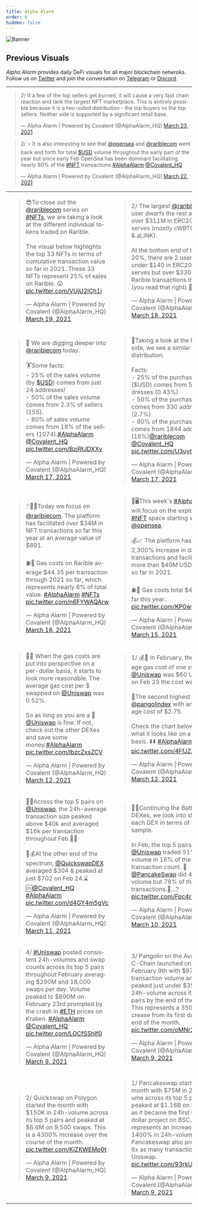 ```yaml
---
title: Alpha Alarm
order: 6
hidden: false
---
```


![Banner](..//images/Alpha_Alarm/Alpha_Banner.png)

## Previous Visuals

_*Alpha Alarm*_ provides daily DeFi visuals for all major blockchain netwroks. Follow us on [Twitter](https://twitter.com/AlphaAlarm_HQ) and join the conversation on [Telegram](https://t.me/alphalarm_hq) or [Discord](https://discord.gg/M4aRubV).

---

<blockquote class="twitter-tweet" data-theme="dark"><p lang="en" dir="ltr">2/ If a few of the top sellers get burned, it will cause a very fast chain reaction and tank the largest NFT marketplace. This is entirely possible because it is a two-sided distribution - the top buyers vs the top sellers. Neither side is supported by a significant retail base.</p>&mdash; Alpha Alarm | Powered by Covalent (@AlphaAlarm_HQ) <a href="https://twitter.com/AlphaAlarm_HQ/status/1374360884747792388?ref_src=twsrc%5Etfw">March 23, 2021</a></blockquote> <script async src="https://platform.twitter.com/widgets.js" charset="utf-8"></script>

<blockquote class="twitter-tweet" data-theme="dark"><p lang="en" dir="ltr">2/ ⭐️ It is also interesting to see that <a href="https://twitter.com/opensea?ref_src=twsrc%5Etfw">@opensea</a> and <a href="https://twitter.com/rariblecom?ref_src=twsrc%5Etfw">@rariblecom</a> went back and forth for total <a href="https://twitter.com/search?q=%24USD&amp;src=ctag&amp;ref_src=twsrc%5Etfw">$USD</a> volume throughout the early part of the year but since early Feb OpenSea has been dominant facilitating nearly 80% of the <a href="https://twitter.com/hashtag/NFT?src=hash&amp;ref_src=twsrc%5Etfw">#NFT</a> transactions.<a href="https://twitter.com/hashtag/AlphaAlarm?src=hash&amp;ref_src=twsrc%5Etfw">#AlphaAlarm</a> <a href="https://twitter.com/Covalent_HQ?ref_src=twsrc%5Etfw">@Covalent_HQ</a></p>&mdash; Alpha Alarm | Powered by Covalent (@AlphaAlarm_HQ) <a href="https://twitter.com/AlphaAlarm_HQ/status/1373999448687177728?ref_src=twsrc%5Etfw">March 22, 2021</a></blockquote> <script async src="https://platform.twitter.com/widgets.js" charset="utf-8"></script>

<table style="width:100%">
  <tr>
    <td>
    <blockquote class="twitter-tweet" data-theme="dark"><p lang="en" dir="ltr">😎To close out the <a href="https://twitter.com/rariblecom?ref_src=twsrc%5Etfw">@rariblecom</a> series on <a href="https://twitter.com/hashtag/NFTs?src=hash&amp;ref_src=twsrc%5Etfw">#NFTs</a>, we are taking a look at the different individual tokens traded on Rarible. <br/><br/>The visual below highlights the top 33 NFTs in terms of cumulative transaction value so far in 2021. These 33 NFTs represent 25% of sales on Rarible. 😲 <a href="https://t.co/VUjU2lCh1i">pic.twitter.com/VUjU2lCh1i</a></p>&mdash; Alpha Alarm | Powered by Covalent (@AlphaAlarm_HQ) <a href="https://twitter.com/AlphaAlarm_HQ/status/1372911425606197248?ref_src=twsrc%5Etfw">March 19, 2021</a></blockquote> <script async src="https://platform.twitter.com/widgets.js" charset="utf-8"></script>
    </td>
    <td>
    <blockquote class="twitter-tweet" data-theme="dark"><p lang="en" dir="ltr">2/ The largest <a href="https://twitter.com/rariblecom?ref_src=twsrc%5Etfw">@rariblecom</a> user dwarfs the rest and has over $311M in ERC20 reserves (mostly cWBTC, cETH, &amp; aLINK).<br/><br/>At the bottom end of the top 20%, there are 2 users with under $140 in ERC20 reserves but over $330k in Rarible transactions this year! (you read that right) 🤯 🤯</p>&mdash; Alpha Alarm | Powered by Covalent (@AlphaAlarm_HQ) <a href="https://twitter.com/AlphaAlarm_HQ/status/1372548536659677187?ref_src=twsrc%5Etfw">March 18, 2021</a></blockquote> <script async src="https://platform.twitter.com/widgets.js" charset="utf-8"></script>
    </td>
  </tr>
  <tr>
    <td>
    <blockquote class="twitter-tweet" data-theme="dark"><p lang="en" dir="ltr">🤿 We are digging deeper into <a href="https://twitter.com/rariblecom?ref_src=twsrc%5Etfw">@rariblecom</a> today.<br/><br/>🏋️Some facts:<br/>- 25% of the sales volume (by <a href="https://twitter.com/search?q=%24USD&amp;src=ctag&amp;ref_src=twsrc%5Etfw">$USD</a>) comes from just 24 addresses!<br/>- 50% of the sales volume comes from 2.3% of sellers (155).<br/> - 80% of sales volume comes from 18% of the sellers (1074).<a href="https://twitter.com/hashtag/AlphaAlarm?src=hash&amp;ref_src=twsrc%5Etfw">#AlphaAlarm</a> <a href="https://twitter.com/Covalent_HQ?ref_src=twsrc%5Etfw">@Covalent_HQ</a> <a href="https://t.co/BzjRtJDXXy">pic.twitter.com/BzjRtJDXXy</a></p>&mdash; Alpha Alarm | Powered by Covalent (@AlphaAlarm_HQ) <a href="https://twitter.com/AlphaAlarm_HQ/status/1372186188472217603?ref_src=twsrc%5Etfw">March 17, 2021</a></blockquote> <script async src="https://platform.twitter.com/widgets.js" charset="utf-8"></script>
    </td>
    <td>
    <blockquote class="twitter-tweet" data-conversation="none" data-theme="dark"><p lang="en" dir="ltr">🔎Taking a look at the buy-side, we see a similar Pareto distribution.<br/><br/>Facts: <br/>- 25% of the purchasing ($USD) comes from 50 addresses (0.43%)<br/>- 50% of the purchasing comes from 330 addresses (2.7%)<br/>- 80% of the purchasing comes from 1844 addresses (16%)<a href="https://twitter.com/rariblecom?ref_src=twsrc%5Etfw">@rariblecom</a> <a href="https://twitter.com/Covalent_HQ?ref_src=twsrc%5Etfw">@Covalent_HQ</a> <a href="https://t.co/U3uytM5RBK">pic.twitter.com/U3uytM5RBK</a></p>&mdash; Alpha Alarm | Powered by Covalent (@AlphaAlarm_HQ) <a href="https://twitter.com/AlphaAlarm_HQ/status/1372186192515452932?ref_src=twsrc%5Etfw">March 17, 2021</a></blockquote> <script async src="https://platform.twitter.com/widgets.js" charset="utf-8"></script>
    </td>
  </tr>
  <tr>
    <td>
    <blockquote class="twitter-tweet" data-theme="dark"><p lang="en" dir="ltr">🖱️🧑‍🎨Today we focus on <a href="https://twitter.com/rariblecom?ref_src=twsrc%5Etfw">@rariblecom</a>. The platform has facilitated over $34M in NFT transactions so far this year at an average value of $891.<br/><br/>⛽️💸 Gas costs on Rarible average $44.35 per transaction through 2021 so far, which represents nearly 6% of total value. <a href="https://twitter.com/hashtag/AlphaAlarm?src=hash&amp;ref_src=twsrc%5Etfw">#AlphaAlarm</a> <a href="https://twitter.com/hashtag/NFTs?src=hash&amp;ref_src=twsrc%5Etfw">#NFTs</a> <a href="https://t.co/n6FYWAQArw">pic.twitter.com/n6FYWAQArw</a></p>&mdash; Alpha Alarm | Powered by Covalent (@AlphaAlarm_HQ) <a href="https://twitter.com/AlphaAlarm_HQ/status/1371824019356278788?ref_src=twsrc%5Etfw">March 16, 2021</a></blockquote> <script async src="https://platform.twitter.com/widgets.js" charset="utf-8"></script>
    </td>
    <td>
    <blockquote class="twitter-tweet" data-theme="dark"><p lang="en" dir="ltr">🎨🖥️This week&#39;s <a href="https://twitter.com/hashtag/AlphaAlarm?src=hash&amp;ref_src=twsrc%5Etfw">#AlphaAlarm</a> will focus on the exploding <a href="https://twitter.com/hashtag/NFT?src=hash&amp;ref_src=twsrc%5Etfw">#NFT</a> space starting with <a href="https://twitter.com/opensea?ref_src=twsrc%5Etfw">@opensea</a>. <br/><br/>💰📈 The platform has seen a 2,300% increase in daily transactions and facilitated more than $40M USD in sales so far in 2021.<br/><br/>⛽️💸 Gas costs total $4.6M so far this year. <a href="https://t.co/KP0wwlNKBM">pic.twitter.com/KP0wwlNKBM</a></p>&mdash; Alpha Alarm | Powered by Covalent (@AlphaAlarm_HQ) <a href="https://twitter.com/AlphaAlarm_HQ/status/1371461188542885888?ref_src=twsrc%5Etfw">March 15, 2021</a></blockquote> <script async src="https://platform.twitter.com/widgets.js" charset="utf-8"></script>
    </td>
  </tr>
  <tr>
    <td>
    <blockquote class="twitter-tweet" data-conversation="none" data-theme="dark"><p lang="en" dir="ltr">🦄🤑 When the gas costs are put into perspective on a per-dollar basis, it starts to look more reasonable. The average gas cost per $ swapped on <a href="https://twitter.com/Uniswap?ref_src=twsrc%5Etfw">@Uniswap</a> was 0.52%. <br/><br/>So as long as you are a 🐳 <a href="https://twitter.com/Uniswap?ref_src=twsrc%5Etfw">@Uniswap</a> is fine. If not, check out the other DEXes and save some money.<a href="https://twitter.com/hashtag/AlphaAlarm?src=hash&amp;ref_src=twsrc%5Etfw">#AlphaAlarm</a> <a href="https://t.co/lbzcZxsZCV">pic.twitter.com/lbzcZxsZCV</a></p>&mdash; Alpha Alarm | Powered by Covalent (@AlphaAlarm_HQ) <a href="https://twitter.com/AlphaAlarm_HQ/status/1370389781511741442?ref_src=twsrc%5Etfw">March 12, 2021</a></blockquote> <script async src="https://platform.twitter.com/widgets.js" charset="utf-8"></script>
    </td>
    <td>
    <blockquote class="twitter-tweet" data-theme="dark"><p lang="en" dir="ltr">1/ 💰🦄 In February, the average gas cost of one swap on <a href="https://twitter.com/Uniswap?ref_src=twsrc%5Etfw">@Uniswap</a> was $60 USD, but on Feb 23 the cost was $130!<br/><br/> 👀The second highest was <a href="https://twitter.com/pangolindex?ref_src=twsrc%5Etfw">@pangolindex</a> with an average cost of $2.75. <br/><br/>Check the chart below to see what it looks like on a per $ basis. ⬇️⬇️ <a href="https://twitter.com/hashtag/AlphaAlarm?src=hash&amp;ref_src=twsrc%5Etfw">#AlphaAlarm</a> <a href="https://t.co/4FfJZzlwuS">pic.twitter.com/4FfJZzlwuS</a></p>&mdash; Alpha Alarm | Powered by Covalent (@AlphaAlarm_HQ) <a href="https://twitter.com/AlphaAlarm_HQ/status/1370389776809877507?ref_src=twsrc%5Etfw">March 12, 2021</a></blockquote> <script async src="https://platform.twitter.com/widgets.js" charset="utf-8"></script>
    </td>
  </tr>
  <tr>
    <td>
    <blockquote class="twitter-tweet" data-theme="dark"><p lang="en" dir="ltr">💸🧐Across the top 5 pairs on <a href="https://twitter.com/Uniswap?ref_src=twsrc%5Etfw">@Uniswap</a>, the 24h-average transaction size peaked above $40k and averaged $16k per transaction throughout Feb.🦄🐳<br/><br/>🤏💰At the other end of the spectrum, <a href="https://twitter.com/QuickswapDEX?ref_src=twsrc%5Etfw">@QuickswapDEX</a> averaged $304 &amp; peaked at just $702 on Feb 24.⌛️🆒<a href="https://twitter.com/Covalent_HQ?ref_src=twsrc%5Etfw">@Covalent_HQ</a> <a href="https://twitter.com/hashtag/AlphaAlarm?src=hash&amp;ref_src=twsrc%5Etfw">#AlphaAlarm</a> <a href="https://t.co/d4GY4m5gVc">pic.twitter.com/d4GY4m5gVc</a></p>&mdash; Alpha Alarm | Powered by Covalent (@AlphaAlarm_HQ) <a href="https://twitter.com/AlphaAlarm_HQ/status/1370026781680398342?ref_src=twsrc%5Etfw">March 11, 2021</a></blockquote> <script async src="https://platform.twitter.com/widgets.js" charset="utf-8"></script>
    </td>
    <td>
    <blockquote class="twitter-tweet" data-theme="dark"><p lang="en" dir="ltr">🦄🤺Continuing the Battle of the DEXes, we look into stats for each DEX in terms of the total sample. <br/><br/>In Feb, the top 5 pairs on <a href="https://twitter.com/Uniswap?ref_src=twsrc%5Etfw">@Uniswap</a> traded 51% of the volume in 16% of the total transaction count. 🐳<a href="https://twitter.com/PancakeSwap?ref_src=twsrc%5Etfw">@PancakeSwap</a> did 48% of volume but 78% of the total transactions.🧼...? <a href="https://t.co/Fpc4rFIsaE">pic.twitter.com/Fpc4rFIsaE</a></p>&mdash; Alpha Alarm | Powered by Covalent (@AlphaAlarm_HQ) <a href="https://twitter.com/AlphaAlarm_HQ/status/1369664350244515850?ref_src=twsrc%5Etfw">March 10, 2021</a></blockquote> <script async src="https://platform.twitter.com/widgets.js" charset="utf-8"></script>
    </td>
  </tr>
  <tr>
    <td>
    <blockquote class="twitter-tweet" data-conversation="none" data-theme="dark"><p lang="en" dir="ltr">4/ <a href="https://twitter.com/hashtag/Uniswap?src=hash&amp;ref_src=twsrc%5Etfw">#Uniswap</a> posted consistent 24h-volumes and swap counts across its top 5 pairs throughout February averaging $290M and 18,000 swaps per day. Volume peaked to $800M on February 23rd prompted by the crash in <a href="https://twitter.com/hashtag/ETH?src=hash&amp;ref_src=twsrc%5Etfw">#ETH</a> prices on Kraken. <a href="https://twitter.com/hashtag/AlphaAlarm?src=hash&amp;ref_src=twsrc%5Etfw">#AlphaAlarm</a> <a href="https://twitter.com/Covalent_HQ?ref_src=twsrc%5Etfw">@Covalent_HQ</a> <a href="https://t.co/LOCfSShIf0">pic.twitter.com/LOCfSShIf0</a></p>&mdash; Alpha Alarm | Powered by Covalent (@AlphaAlarm_HQ) <a href="https://twitter.com/AlphaAlarm_HQ/status/1369404094868299781?ref_src=twsrc%5Etfw">March 9, 2021</a></blockquote> <script async src="https://platform.twitter.com/widgets.js" charset="utf-8"></script>
    </td>
    <td>
    <blockquote class="twitter-tweet" data-conversation="none" data-theme="dark"><p lang="en" dir="ltr">3/ Pangolin on the Avalanche C-Chain launched on February 9th with $970K in transaction volume and peaked just under $35M in 24h-volume across its top 5 pairs by the end of the month. This represents a 3500% increase from its first day to the end of the month. <a href="https://t.co/oMNr2ytmt0">pic.twitter.com/oMNr2ytmt0</a></p>&mdash; Alpha Alarm | Powered by Covalent (@AlphaAlarm_HQ) <a href="https://twitter.com/AlphaAlarm_HQ/status/1369404090292305932?ref_src=twsrc%5Etfw">March 9, 2021</a></blockquote> <script async src="https://platform.twitter.com/widgets.js" charset="utf-8"></script>
    </td>
  </tr>
  <tr>
    <td>
    <blockquote class="twitter-tweet" data-conversation="none" data-theme="dark"><p lang="en" dir="ltr">2/ Quickswap on Polygon started the month with $150K in 24h-volume across its top 5 pairs and peaked at $6.6M on 9,500 swaps. This is a 4300% increase over the course of the month. <a href="https://t.co/KiZKWEMp0t">pic.twitter.com/KiZKWEMp0t</a></p>&mdash; Alpha Alarm | Powered by Covalent (@AlphaAlarm_HQ) <a href="https://twitter.com/AlphaAlarm_HQ/status/1369404085766680587?ref_src=twsrc%5Etfw">March 9, 2021</a></blockquote> <script async src="https://platform.twitter.com/widgets.js" charset="utf-8"></script>
    </td>
    <td>
    <blockquote class="twitter-tweet" data-theme="dark"><p lang="en" dir="ltr">1/ Pancakeswap started the month with $75M in 24h-volume across its top 5 pairs and peaked at $1.16B on Feb 19 as it became the first billion-dollar project on BSC. This represents an increase of 1400% in 24h-volume. Pancakeswap also processes 6x as many transactions as Uniswap. <a href="https://t.co/93rkULSYOd">pic.twitter.com/93rkULSYOd</a></p>&mdash; Alpha Alarm | Powered by Covalent (@AlphaAlarm_HQ) <a href="https://twitter.com/AlphaAlarm_HQ/status/1369404081396215823?ref_src=twsrc%5Etfw">March 9, 2021</a></blockquote> <script async src="https://platform.twitter.com/widgets.js" charset="utf-8"></script>
    </td>
  </tr>
</table>
